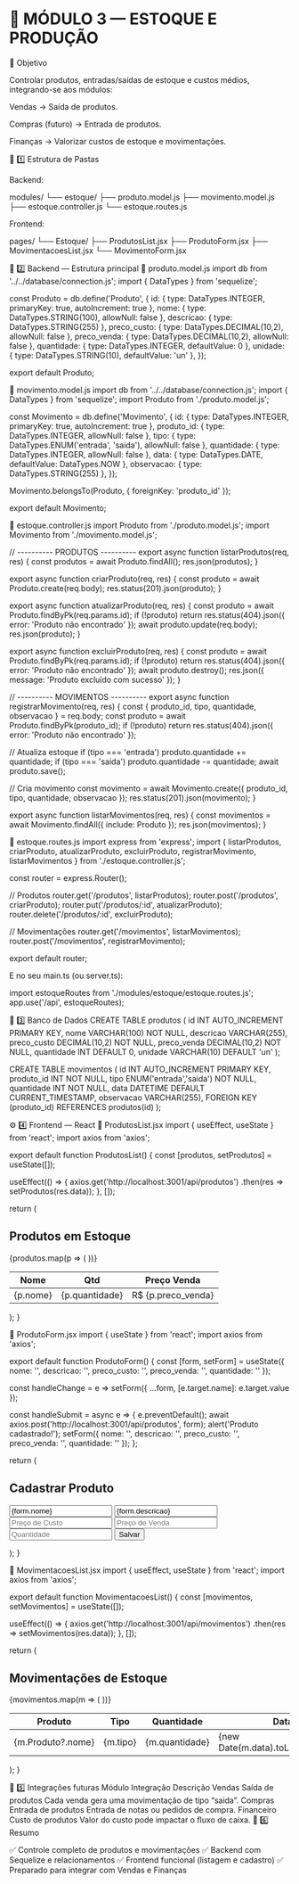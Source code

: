 # 🧩 MÓDULO 3 — ESTOQUE E PRODUÇÃO
🎯 Objetivo

Controlar produtos, entradas/saídas de estoque e custos médios, integrando-se aos módulos:

Vendas → Saída de produtos.

Compras (futuro) → Entrada de produtos.

Finanças → Valorizar custos de estoque e movimentações.

📁 1️⃣ Estrutura de Pastas

Backend:

modules/
└── estoque/
    ├── produto.model.js
    ├── movimento.model.js
    ├── estoque.controller.js
    └── estoque.routes.js


Frontend:

pages/
└── Estoque/
    ├── ProdutosList.jsx
    ├── ProdutoForm.jsx
    ├── MovimentacoesList.jsx
    └── MovimentoForm.jsx

🧠 2️⃣ Backend — Estrutura principal
📌 produto.model.js
import db from '../../database/connection.js';
import { DataTypes } from 'sequelize';

const Produto = db.define('Produto', {
  id: { type: DataTypes.INTEGER, primaryKey: true, autoIncrement: true },
  nome: { type: DataTypes.STRING(100), allowNull: false },
  descricao: { type: DataTypes.STRING(255) },
  preco_custo: { type: DataTypes.DECIMAL(10,2), allowNull: false },
  preco_venda: { type: DataTypes.DECIMAL(10,2), allowNull: false },
  quantidade: { type: DataTypes.INTEGER, defaultValue: 0 },
  unidade: { type: DataTypes.STRING(10), defaultValue: 'un' },
});

export default Produto;

📌 movimento.model.js
import db from '../../database/connection.js';
import { DataTypes } from 'sequelize';
import Produto from './produto.model.js';

const Movimento = db.define('Movimento', {
  id: { type: DataTypes.INTEGER, primaryKey: true, autoIncrement: true },
  produto_id: { type: DataTypes.INTEGER, allowNull: false },
  tipo: { type: DataTypes.ENUM('entrada', 'saida'), allowNull: false },
  quantidade: { type: DataTypes.INTEGER, allowNull: false },
  data: { type: DataTypes.DATE, defaultValue: DataTypes.NOW },
  observacao: { type: DataTypes.STRING(255) },
});

Movimento.belongsTo(Produto, { foreignKey: 'produto_id' });

export default Movimento;

📌 estoque.controller.js
import Produto from './produto.model.js';
import Movimento from './movimento.model.js';

// ---------- PRODUTOS ----------
export async function listarProdutos(req, res) {
  const produtos = await Produto.findAll();
  res.json(produtos);
}

export async function criarProduto(req, res) {
  const produto = await Produto.create(req.body);
  res.status(201).json(produto);
}

export async function atualizarProduto(req, res) {
  const produto = await Produto.findByPk(req.params.id);
  if (!produto) return res.status(404).json({ error: 'Produto não encontrado' });
  await produto.update(req.body);
  res.json(produto);
}

export async function excluirProduto(req, res) {
  const produto = await Produto.findByPk(req.params.id);
  if (!produto) return res.status(404).json({ error: 'Produto não encontrado' });
  await produto.destroy();
  res.json({ message: 'Produto excluído com sucesso' });
}

// ---------- MOVIMENTOS ----------
export async function registrarMovimento(req, res) {
  const { produto_id, tipo, quantidade, observacao } = req.body;
  const produto = await Produto.findByPk(produto_id);
  if (!produto) return res.status(404).json({ error: 'Produto não encontrado' });

  // Atualiza estoque
  if (tipo === 'entrada') produto.quantidade += quantidade;
  if (tipo === 'saida') produto.quantidade -= quantidade;
  await produto.save();

  // Cria movimento
  const movimento = await Movimento.create({ produto_id, tipo, quantidade, observacao });
  res.status(201).json(movimento);
}

export async function listarMovimentos(req, res) {
  const movimentos = await Movimento.findAll({ include: Produto });
  res.json(movimentos);
}

📌 estoque.routes.js
import express from 'express';
import {
  listarProdutos,
  criarProduto,
  atualizarProduto,
  excluirProduto,
  registrarMovimento,
  listarMovimentos
} from './estoque.controller.js';

const router = express.Router();

// Produtos
router.get('/produtos', listarProdutos);
router.post('/produtos', criarProduto);
router.put('/produtos/:id', atualizarProduto);
router.delete('/produtos/:id', excluirProduto);

// Movimentações
router.get('/movimentos', listarMovimentos);
router.post('/movimentos', registrarMovimento);

export default router;


E no seu main.ts (ou server.ts):

import estoqueRoutes from './modules/estoque/estoque.routes.js';
app.use('/api', estoqueRoutes);

💾 3️⃣ Banco de Dados
CREATE TABLE produtos (
  id INT AUTO_INCREMENT PRIMARY KEY,
  nome VARCHAR(100) NOT NULL,
  descricao VARCHAR(255),
  preco_custo DECIMAL(10,2) NOT NULL,
  preco_venda DECIMAL(10,2) NOT NULL,
  quantidade INT DEFAULT 0,
  unidade VARCHAR(10) DEFAULT 'un'
);

CREATE TABLE movimentos (
  id INT AUTO_INCREMENT PRIMARY KEY,
  produto_id INT NOT NULL,
  tipo ENUM('entrada','saida') NOT NULL,
  quantidade INT NOT NULL,
  data DATETIME DEFAULT CURRENT_TIMESTAMP,
  observacao VARCHAR(255),
  FOREIGN KEY (produto_id) REFERENCES produtos(id)
);

⚙️ 4️⃣ Frontend — React
📌 ProdutosList.jsx
import { useEffect, useState } from 'react';
import axios from 'axios';

export default function ProdutosList() {
  const [produtos, setProdutos] = useState([]);

  useEffect(() => {
    axios.get('http://localhost:3001/api/produtos')
      .then(res => setProdutos(res.data));
  }, []);

  return (
    <div className="p-4">
      <h2 className="text-xl font-semibold mb-3">Produtos em Estoque</h2>
      <table className="w-full border">
        <thead>
          <tr>
            <th>Nome</th>
            <th>Qtd</th>
            <th>Preço Venda</th>
          </tr>
        </thead>
        <tbody>
          {produtos.map(p => (
            <tr key={p.id}>
              <td>{p.nome}</td>
              <td>{p.quantidade}</td>
              <td>R$ {p.preco_venda}</td>
            </tr>
          ))}
        </tbody>
      </table>
    </div>
  );
}

📌 ProdutoForm.jsx
import { useState } from 'react';
import axios from 'axios';

export default function ProdutoForm() {
  const [form, setForm] = useState({
    nome: '', descricao: '', preco_custo: '', preco_venda: '', quantidade: ''
  });

  const handleChange = e => setForm({ ...form, [e.target.name]: e.target.value });

  const handleSubmit = async e => {
    e.preventDefault();
    await axios.post('http://localhost:3001/api/produtos', form);
    alert('Produto cadastrado!');
    setForm({ nome: '', descricao: '', preco_custo: '', preco_venda: '', quantidade: '' });
  };

  return (
    <form onSubmit={handleSubmit} className="p-4 bg-gray-100 rounded">
      <h2 className="text-lg font-semibold mb-3">Cadastrar Produto</h2>
      <input name="nome" placeholder="Nome" value={form.nome} onChange={handleChange} className="block mb-2 p-1 border" />
      <input name="descricao" placeholder="Descrição" value={form.descricao} onChange={handleChange} className="block mb-2 p-1 border" />
      <input name="preco_custo" type="number" step="0.01" placeholder="Preço de Custo" value={form.preco_custo} onChange={handleChange} className="block mb-2 p-1 border" />
      <input name="preco_venda" type="number" step="0.01" placeholder="Preço de Venda" value={form.preco_venda} onChange={handleChange} className="block mb-2 p-1 border" />
      <input name="quantidade" type="number" placeholder="Quantidade" value={form.quantidade} onChange={handleChange} className="block mb-2 p-1 border" />
      <button className="bg-blue-600 text-white px-3 py-1 rounded">Salvar</button>
    </form>
  );
}

📌 MovimentacoesList.jsx
import { useEffect, useState } from 'react';
import axios from 'axios';

export default function MovimentacoesList() {
  const [movimentos, setMovimentos] = useState([]);

  useEffect(() => {
    axios.get('http://localhost:3001/api/movimentos')
      .then(res => setMovimentos(res.data));
  }, []);

  return (
    <div className="p-4">
      <h2 className="text-lg font-semibold mb-3">Movimentações de Estoque</h2>
      <table className="w-full border">
        <thead>
          <tr>
            <th>Produto</th>
            <th>Tipo</th>
            <th>Quantidade</th>
            <th>Data</th>
          </tr>
        </thead>
        <tbody>
          {movimentos.map(m => (
            <tr key={m.id}>
              <td>{m.Produto?.nome}</td>
              <td>{m.tipo}</td>
              <td>{m.quantidade}</td>
              <td>{new Date(m.data).toLocaleString()}</td>
            </tr>
          ))}
        </tbody>
      </table>
    </div>
  );
}

🔗 5️⃣ Integrações futuras
Módulo	Integração	Descrição
Vendas	Saída de produtos	Cada venda gera uma movimentação de tipo “saida”.
Compras	Entrada de produtos	Entrada de notas ou pedidos de compra.
Financeiro	Custo de produtos	Valor do custo pode impactar o fluxo de caixa.
🧭 6️⃣ Resumo

✅ Controle completo de produtos e movimentações
✅ Backend com Sequelize e relacionamentos
✅ Frontend funcional (listagem e cadastro)
✅ Preparado para integrar com Vendas e Finanças
